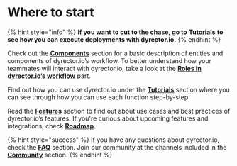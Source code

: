 # Where to start

{% hint style="info" %}
**If you want to cut to the chase, go to** [**Tutorials**](broken-reference) **to see how you can execute deployments with dyrector.io.**
{% endhint %}

Check out the [**Components**](../get-started/components.md) section for a basic description of entities and components of dyrector.io’s workflow. To better understand how your teammates will interact with dyrector.io, take a look at the [**Roles in dyrector.io’s workflow**](../get-started/overview.md) part.

Find out how you can use dyrector.io under the [**Tutorials**](broken-reference) section where you can see through how you can use each function step-by-step.

Read the [**Features**](broken-reference) section to find out about use cases and best practices of dyrector.io’s features. If you're curious about upcoming features and integrations, check [**Roadmap**](../learn-more/roadmap/).

{% hint style="success" %}
If you have any questions about dyrector.io, check the [**FAQ**](../learn-more/faq.md) section. Join our community at the channels included in the [**Community**](../learn-more/community.md) section.
{% endhint %}
